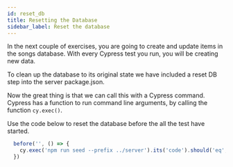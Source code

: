 ```yaml
---
id: reset_db
title: Resetting the Database
sidebar_label: Reset the database
---
```


In the next couple of exercises, you are going to create and update items in the songs database. With every Cypress test you run, you will be creating new data.

To clean up the database to its original state we have included a reset DB step into the server package.json.

Now the great thing is that we can call this with a Cypress command.
Cypress has a function to run command line arguments, by calling the function `cy.exec()`. 

Use the code below to reset the database before the all the test have started.

```javascript
  before('', () => {
    cy.exec('npm run seed --prefix ../server').its('code').should('eq', 0)
  })
```